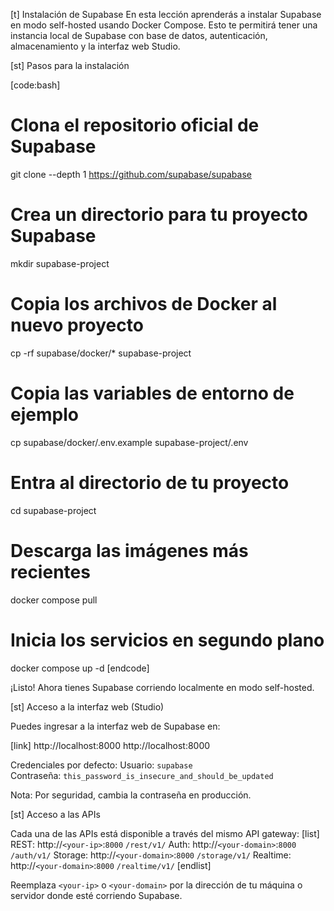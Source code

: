 [t] Instalación de Supabase
En esta lección aprenderás a instalar Supabase en modo self-hosted usando Docker Compose. Esto te permitirá tener una instancia local de Supabase con base de datos, autenticación, almacenamiento y la interfaz web Studio.

[st] Pasos para la instalación

[code:bash]
# Clona el repositorio oficial de Supabase
git clone --depth 1 https://github.com/supabase/supabase

# Crea un directorio para tu proyecto Supabase
mkdir supabase-project

# Copia los archivos de Docker al nuevo proyecto
cp -rf supabase/docker/* supabase-project

# Copia las variables de entorno de ejemplo
cp supabase/docker/.env.example supabase-project/.env

# Entra al directorio de tu proyecto
cd supabase-project

# Descarga las imágenes más recientes
docker compose pull

# Inicia los servicios en segundo plano
docker compose up -d
[endcode]


¡Listo! Ahora tienes Supabase corriendo localmente en modo self-hosted.

[st] Acceso a la interfaz web (Studio)


Puedes ingresar a la interfaz web de Supabase en:

[link] http://localhost:8000 http://localhost:8000


Credenciales por defecto:
Usuario: 
`supabase`  
Contraseña: 
`this_password_is_insecure_and_should_be_updated`


Nota: Por seguridad, cambia la contraseña en producción.

[st] Acceso a las APIs

Cada una de las APIs está disponible a través del mismo API gateway:
[list]
REST:     http://`<your-ip>`:`8000` `/rest/v1/` 
Auth:     http://`<your-domain>`:`8000` `/auth/v1/` 
Storage:  http://`<your-domain>`:`8000` `/storage/v1/`
Realtime: http://`<your-domain>`:`8000` `/realtime/v1/`
[endlist]


Reemplaza `<your-ip>` o `<your-domain>` por la dirección de tu máquina o servidor donde esté corriendo Supabase. 

